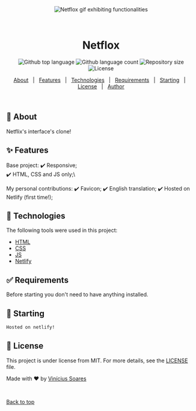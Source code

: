 <div align="center" id="top"> 
  <img src="./.github/app.gif" alt="Netflox gif exhibiting functionalities" />

  &#xa0;

  <!-- <a href="https://netflox.netlify.app">Demo</a> -->
</div>

<h1 align="center">Netflox</h1>

<p align="center">
  <img alt="Github top language" src="https://img.shields.io/github/languages/top/viniciussoaresti/netflox?color=56BEB8">

  <img alt="Github language count" src="https://img.shields.io/github/languages/count/viniciussoaresti/netflox?color=56BEB8">

  <img alt="Repository size" src="https://img.shields.io/github/repo-size/viniciussoaresti/netflox?color=56BEB8">

  <img alt="License" src="https://img.shields.io/github/license/viniciussoaresti/netflox?color=56BEB8">

  <!-- <img alt="Github issues" src="https://img.shields.io/github/issues/viniciussoaresti/netflox?color=56BEB8" /> -->

  <!-- <img alt="Github forks" src="https://img.shields.io/github/forks/viniciussoaresti/netflox?color=56BEB8" /> -->

  <!-- <img alt="Github stars" src="https://img.shields.io/github/stars/viniciussoaresti/netflox?color=56BEB8" /> -->
</p>

<!-- Status -->

<!-- <h4 align="center"> 
	🚧  Netflox 🚀 Under construction...  🚧
</h4> 

<hr> -->

<p align="center">
  <a href="#dart-about">About</a> &#xa0; | &#xa0; 
  <a href="#sparkles-features">Features</a> &#xa0; | &#xa0;
  <a href="#rocket-technologies">Technologies</a> &#xa0; | &#xa0;
  <a href="#white_check_mark-requirements">Requirements</a> &#xa0; | &#xa0;
  <a href="#checkered_flag-starting">Starting</a> &#xa0; | &#xa0;
  <a href="#memo-license">License</a> &#xa0; | &#xa0;
  <a href="https://github.com/viniciussoaresti" target="_blank">Author</a>
</p>

<br>

## :dart: About ##

Netflix's interface's clone!

## :sparkles: Features ##
Base project:
:heavy_check_mark: Responsive;\
:heavy_check_mark: HTML, CSS and JS only;\

My personal contributions:
:heavy_check_mark: Favicon;
:heavy_check_mark: English translation;
:heavy_check_mark: Hosted on Netlify (first time!);

## :rocket: Technologies ##

The following tools were used in this project:

- [HTML](https://developer.mozilla.org/pt-BR/docs/Web/HTML)
- [CSS](https://developer.mozilla.org/pt-BR/docs/Web/CSS)
- [JS](https://developer.mozilla.org/pt-BR/docs/Web/Javascript)
- [Netlify](https://www.netlify.com/)

## :white_check_mark: Requirements ##

Before starting you don't need to have anything installed.

## :checkered_flag: Starting ##

```bash
Hosted on netlify!
```

## :memo: License ##

This project is under license from MIT. For more details, see the [LICENSE](LICENSE.md) file.


Made with :heart: by <a href="https://github.com/viniciussoaresti" target="_blank">Vinícius Soares</a>

&#xa0;

<a href="#top">Back to top</a>
